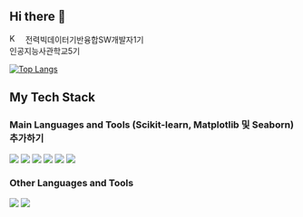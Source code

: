 ## Hi there 👋
<img alt="KEPCO" src="[![image](https://github.com/user-attachments/assets/95bf13f5-e029-4a4c-8a1d-17a3729b9956)](https://i.namu.wiki/i/pVR5Rghdqk6pU41stMDSjjE0C_4-uGXM76nqZ53xoi6_oAfqtMMIw4r8JqZr4xYtXPgZs7rRtK6iAjsKrZNvpu2L1VTAo3PStMCX2tIyS6fotP11Jyk1M3FZAm6mS7UL3UAb2A026GYt3Xe-ZTWtOw.svg)
" style="height: 16px; margin-right: 8px;">
전력빅데이터기반융합SW개발자1기<br>
인공지능사관학교5기<br>


[![Top Langs](https://github-readme-stats.vercel.app/api/top-langs/?username=YooooSW&langs_count=5&layout=compact&theme=dark)](https://github.com/YooooSW)

<!--
**YooooSW/YooooSW** is a ✨ _special_ ✨ repository because its README.md (this file) appears on your GitHub profile.

Here are some ideas to get you started:

- 🔭 I’m currently working on ...
- 🌱 I’m currently learning ...
- 👯 I’m looking to collaborate on ...
- 🤔 I’m looking for help with ...
- 💬 Ask me about ...
- 📫 How to reach me: ...
- 😄 Pronouns: ...
- ⚡ Fun fact: ...
-->

## My Tech Stack
### Main Languages and Tools (Scikit-learn, Matplotlib 및 Seaborn) 추가하기
<img src="https://img.shields.io/badge/Python-3776AB?style=for-the-badge&logo=Python&logoColor=white"/> <img src="https://img.shields.io/badge/SQL-4479A1?style=for-the-badge&logo=MySQL&logoColor=white"/>
<img src="https://img.shields.io/badge/Pandas-150458?style=for-the-badge&logo=pandas&logoColor=white"/> <img src="https://img.shields.io/badge/NumPy-013243?style=for-the-badge&logo=NumPy&logoColor=white"/>
<img src="https://img.shields.io/badge/Jupyter-F37626?style=for-the-badge&logo=Jupyter&logoColor=white"/> <img src="https://img.shields.io/badge/GitHub-181717?style=for-the-badge&logo=GitHub&logoColor=white"/>

### Other Languages and Tools
<img src="https://img.shields.io/badge/JavaScript-F7DF1E?style=for-the-badge&logo=JavaScript&logoColor=black"/> <img src="https://img.shields.io/badge/Django-092E20?style=for-the-badge&logo=Django&logoColor=white"/>
